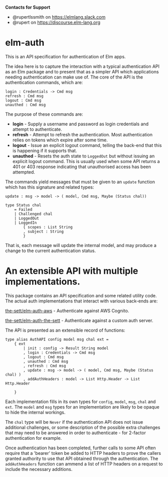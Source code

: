 **Contacts for Support**
- @rupertlssmith on https://elmlang.slack.com
- @rupert on https://discourse.elm-lang.org

# elm-auth

This is an API specification for authentication of Elm apps.

The idea here is to capture the interaction with a typical authentication API as
an Elm package and to present that as a simpler API which applications needing
authentication can make use of. The core of the API is the authentication commands, which are:

```
login : Credentials -> Cmd msg
refresh : Cmd msg
logout : Cmd msg
unauthed : Cmd msg
```

The purpose of these commands are:

* **login** - Supply a username and password as login credentials and attempt to authenticate.
* **refresh** - Attempt to refresh the authentication. Most authentication relies on tokens which expire after some time.
* **logout** - Issue an explicit logout command, telling the back-end that this is
happening if it supports that.
* **unauthed** - Resets the auth state to `LoggedOut` but without issuing an explicit
logout command. This is usually used when some API returns a 401 or 403 response
indicating that unauthorised access has been attempted.

The commands yield messages that must be given to an `update` function which has
this signature and related types:

```
update : msg -> model -> ( model, Cmd msg, Maybe (Status chal))

type Status chal
    = Failed
    | Challenged chal
    | LoggedOut
    | LoggedIn
        { scopes : List String
        , subject : String
        }
```

That is, each message will update the internal model, and may produce a change
to the current authentication status.

# An extensible API with multiple implementations.

This package contains an API specification and some related utility code. The actual auth implementations that interact with various back-ends are:


[the-sett/elm-auth-aws](https://github.com/the-sett/elm-auth-aws) - Authenticate against AWS Cognito.

[the-sett/elm-auth-the-sett](https://github.com/the-sett/elm-auth-the-sett) - Authenticate against a custom auth server.

The API is presented as an extensible record of functions:

```
type alias AuthAPI config model msg chal ext =
    { ext
        | init : config -> Result String model
        , login : Credentials -> Cmd msg
        , logout : Cmd msg
        , unauthed : Cmd msg
        , refresh : Cmd msg
        , update : msg -> model -> ( model, Cmd msg, Maybe (Status chal) )
        , addAuthHeaders : model -> List Http.Header -> List Http.Header

    }
```

Each implementation fills in its own types for `config`, `model`, `msg`, `chal` and `ext`. The `model` and `msg` types for an implementation are likely to be opaque to hide the internal workings.

The `chal` type will be `Never` if the authentication API does not issue additional challenges, or some description of the possible extra challenges
that may need to be answered in order to authenticate - for 2-factor authentication for example.

Once authentication has been completed, further calls to some API often require
that a 'bearer' token be added to HTTP headers to prove the callers granted authority to use that API obtained through the authentication. The `addAuthHeaders` function can ammend a list of HTTP headers on a request to include the necessary additions.
